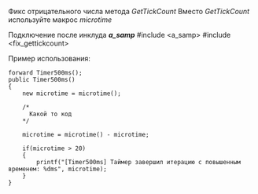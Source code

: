 Фикс отрицательного числа метода *GetTickCount*
Вместо *GetTickCount* используйте макрос *microtime*

Подключение после инклуда ***a_samp***
    #include <a_samp>
    #include <fix_gettickcount>

Пример использования:

    forward Timer500ms();
    public Timer500ms()
    {
        new microtime = microtime();

        /*
          Какой то код
        */
        
        microtime = microtime() - microtime;

        if(microtime > 20)
        {
            printf("[Timer500ms] Таймер завершил итерацию с повышенным временем: %dms", microtime);
        }
    }

